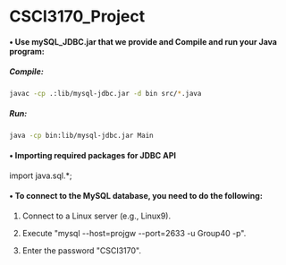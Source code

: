 # CSCI3170_Project
#### • Use mySQL_JDBC.jar that we provide and Compile and run your Java program:

##### Compile:

```bash
javac -cp .:lib/mysql-jdbc.jar -d bin src/*.java
```

##### Run:

```bash
java -cp bin:lib/mysql-jdbc.jar Main
```

#### • Importing required packages for JDBC API

   import java.sql.*;



#### • To connect to the MySQL database, you need to do the following:

1. Connect to a Linux server (e.g., Linux9).

2. Execute "mysql --host=projgw --port=2633 -u Group40 -p".

3. Enter the password "CSCI3170".